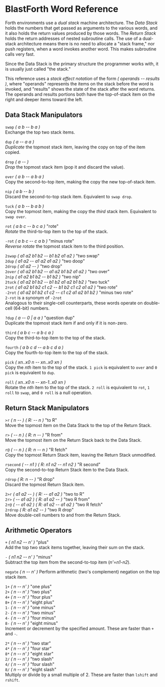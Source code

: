 # BlastForth Word Reference

Forth environments use a *dual stack* machine architecture.  The *Data Stack* holds the numbers that get passed as arguments to the various words, and it also holds the return values produced by those words.  The *Return Stack* holds the return addresses of nested subroutine calls.  The use of a dual-stack architecture means there is no need to allocate a "stack frame," nor push registers, when a word invokes another word.  This makes subroutine calls very fast.

Since the Data Stack is the primary structure the programmer works with, it is usually just called "the stack." 

This reference uses a *stack effect notation* of the form *( operands -- results )*, where "operands" represents the items on the stack before the word is invoked, and "results" shows the state of the stack after the word returns.  The operands and results portions both have the top-of-stack item on the right and deeper items toward the left.

## Data Stack Manipulators

`swap` *( a b -- b a )*  
Exchange the top two stack items.

`dup` *( a -- a a )*  
*Duplicate* the topmost stack item, leaving the copy on top of the item copied.

`drop` *( a -- )*  
*Drop* the topmost stack item (pop it and discard the value).

`over` *( a b -- a b a )*  
Copy the second-to-top item, making the copy the new top-of-stack item.

`nip` *( a b -- b )*  
Discard the second-to-top stack item.  Equivalent to `swap drop`.

`tuck` *( a b -- b a b )*  
Copy the topmost item, making the copy the *third* stack item.  Equivalent to `swap over`.

`rot` *( a b c -- b c a )*  "rote"  
*Rotate* the third-to-top item to the top of the stack.

`-rot` *( a b c -- c a b )*  "minus rote"  
*Reverse rotate* the topmost stack item to the third position.

`2swap` *( a1 a2 b1 b2 -- b1 b2 a1 a2 )*  "two swap"  
`2dup` *( a1 a2 -- a1 a2 a1 a2 )*  "two doop"  
`2drop` *( a1 a2 -- )*  "two drop"  
`2over` *( a1 a2 b1 b2 -- a1 a2 b1 b2 a1 a2 )*  "two over"  
`2nip` *( a1 a2 b1 b2 -- b1 b2 )*  "two nip"  
`2tuck` *( a1 a2 b1 b2 -- b1 b2 a1 a2 b1 b2 )*  "two tuck"  
`2rot` *( a1 a2 b1 b2 c1 c2 -- b1 b2 c1 c2 a1 a2 )*  "two rote"  
`-2rot` *( a1 a2 b1 b2 c1 c2 -- c1 c2 a1 a2 b1 b2 )*  "minus two rote"  
`2-rot` is a synonym of `-2rot`  
Analogous to their single-cell counterparts, these words operate on double-cell (64-bit) numbers.

`?dup` *( a --  0 | a a )*  "question dup"  
Duplicate the topmost stack item if and only if it is non-zero.

`third` *( a b c -- a b c a )*  
Copy the third-to-top item to the top of the stack.

`fourth` *( a b c d -- a b c d a )*  
Copy the fourth-to-top item to the top of the stack.

`pick` *( xn..x0  n -- xn..x0  xn )*  
Copy the *nth* item to the top of the stack.  `1 pick` is equivalent to `over` and `0 pick` is equivalent to `dup`.

`roll` *( xn..x0  n -- xn-1..x0  xn )*  
Rotate the *nth* item to the top of the stack.  `2 roll` is equivalent to `rot`, `1 roll` to `swap`, and `0 roll` is a null operation.

## Return Stack Manipulators

`>r` *( n -- ) ( R: -- n )*  "to R"  
Move the topmost item on the Data Stack to the top of the Return Stack.

`r>` *( -- n ) ( R: n -- )*  "R from"  
Move the topmost item on the Return Stack back to the Data Stack.

`r@` *( -- n ) ( R: n -- n )*  "R fetch"  
*Copy* the topmost Return Stack item, leaving the Return Stack unmodified.

`rsecond` *( -- n1 ) ( R: n1 n2 -- n1 n2 )*  "R second"  
Copy the second-to-top Return Stack item to the Data Stack.

`rdrop` *( R: n -- )*  "R drop"  
Discard the topmost Return Stack item.

`2>r` *( a1 a2 -- ) ( R: -- a1 a2 )*  "two to R"  
`2r>` *( -- a1 a2 ) ( R: a1 a2 -- )*  "two R from"  
`2r@` *( -- a1 a2 ) ( R: a1 a2 -- a1 a2 )*  "two R fetch"  
`2rdrop` *( R: a1 a2 -- )*  "two R drop"  
Move double-cell numbers to and from the Return Stack.

## Arithmetic Operators

`+` *( n1 n2 -- n' )*  "plus"  
Add the top two stack items together, leaving their sum on the stack.

`-` *( n1 n2 -- n' )*  "minus"  
Subtract the top item from the second-to-top item (*n'*=*n1*-*n2*).

`negate` *( n -- n' )*
Perform arithmetic (two's complement) negation on the top stack item.

`1+` *( n -- n' )*  "one plus"  
`2+` *( n -- n' )*  "two plus"  
`4+` *( n -- n' )*  "four plus"  
`8+` *( n -- n' )*  "eight plus"  
`1-` *( n -- n' )*  "one minus"  
`2-` *( n -- n' )*  "two minus"  
`4-` *( n -- n' )*  "four minus"  
`8-` *( n -- n' )*  "eight minus"  
Increment or decrement by the specified amount.  These are faster than `+` and `-`.

`2*` *( n -- n' )*  "two star"  
`4*` *( n -- n' )*  "four star"  
`8*` *( n -- n' )*  "eight star"  
`2/` *( n -- n' )*  "two slash"  
`4/` *( n -- n' )*  "four slash"  
`8/` *( n -- n' )*  "eight slash"  
Multiply or divide by a small multiple of 2.  These are faster than `lshift` and `rshift`.



